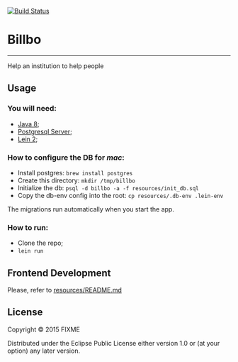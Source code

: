 [![Build Status](https://snap-ci.com/junior-ales/billbo/branch/master/build_image)](https://snap-ci.com/junior-ales/billbo/branch/master)

# Billbo
________________________________________________________________________
Help an institution to help people

## Usage

### You will need:

- [Java 8](http://www.oracle.com/technetwork/java/javase/downloads/jdk8-downloads-2133151.html);
- [Postgresql Server](http://www.postgresql.org/download);
- [Lein 2](http://leiningen.org);

### How to configure the DB for *mac*:

- Install postgres: `brew install postgres`
- Create this directory: `mkdir /tmp/billbo`
- Initialize the db: `psql -d billbo -a -f resources/init_db.sql`
- Copy the db-env config into the root: `cp resources/.db-env .lein-env`

The migrations run automatically when you start the app.

### How to run:

- Clone the repo;
- `lein run`

## Frontend Development

Please, refer to [resources/README.md](https://github.com/junior-ales/billbo/blob/master/resources/README.md)

## License

Copyright © 2015 FIXME

Distributed under the Eclipse Public License either version 1.0 or (at
your option) any later version.
